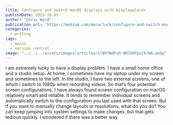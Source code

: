 ```yaml
---
title: Configure and switch macOS displays with Displayplacer
publishDate: 2023-10-05
author: "Chris Ward"
publication_url: "https://medium.com/macoclock/configure-and-switch-macos-displays-with-displayplacer-650c62c0f1bf"
categories:
  - writing
tags: 
  - macos
  - version control
image: "../../../assets/images/articles/1*897NdFvO-AMJ1NfpzlkrBA.webp"
---
```


I am extremely lucky to have a display problem. I have a small home office and a studio setup. At home, I sometimes have my laptop under my screen and sometimes to the left. In the studio, I have two external screens, one of which I switch to 1080p when recording videos. So that’s four potential screen configurations. I have always found screen configuration on macOS relatively smart and reliable. It tends to remember individual screens and automatically switch to the configuration you last used with that screen. But if you want to manually change layouts or resolutions, what do you do? You can keep jumping into system settings to make changes, but that gets tedious quickly. I wondered if there was a better way.
